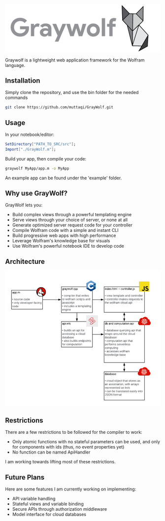 ![Graywolf Banner](/images/graywolf-banner.png)

Graywolf is a lightweight web application framework for the Wolfram language.

## Installation

Simply clone the repository, and use the bin folder for the needed commands

```bash
git clone https://github.com/muttaqi/GrayWolf.git
```

## Usage

In your notebook/editor:

```mathematica
SetDirectory["PATH_TO_SRC/src"];
Import["./GrayWolf.m"];
```

Build your app, then compile your code:

```bash
graywolf MyApp/app.m -o MyApp
```

An example app can be found under the 'example' folder.

## Why use GrayWolf?

GrayWolf lets you:
* Build complex views through a powerful templating engine
* Serve views through your choice of server, or none at all
* Generate optimized server request code for your controller
* Compile Wolfram code with a simple and instant CLI
* Build progressive web apps with high performance
* Leverage Wolfram's knowledge base for visuals
* Use Wolfram's powerful notebook IDE to develop code
 
## Architecture

![GrayWolf Architecure](/images/architecture.png)

## Restrictions

There are a few restrictions to be followed for the compiler to work:
* Only atomic functions with no stateful parameters can be used, and only for components with ids (thus, no event properties yet)
* No function can be named ApiHandler

I am working towards lifting most of these restrictions.

## Future Plans

Here are some features I am currently working on implementing:
* API variable handling
* Stateful views and variable binding
* Secure APIs through authorization middleware
* Model interface for cloud databases